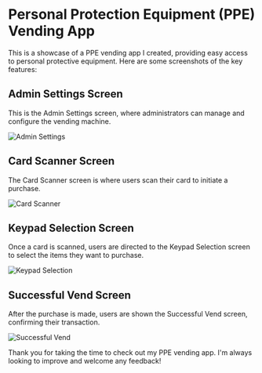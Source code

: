 # Personal Protection Equipment (PPE) Vending App

This is a showcase of a PPE vending app I created, providing easy access to personal protective equipment. Here are some screenshots of the key features:

## Admin Settings Screen

This is the Admin Settings screen, where administrators can manage and configure the vending machine.

![Admin Settings](link_to_admin_settings_screenshot.png)

## Card Scanner Screen

The Card Scanner screen is where users scan their card to initiate a purchase.

![Card Scanner](link_to_card_scanner_screenshot.png)

## Keypad Selection Screen

Once a card is scanned, users are directed to the Keypad Selection screen to select the items they want to purchase.

![Keypad Selection](link_to_keypad_selection_screenshot.png)

## Successful Vend Screen

After the purchase is made, users are shown the Successful Vend screen, confirming their transaction.

![Successful Vend](link_to_successful_vend_screenshot.png)

Thank you for taking the time to check out my PPE vending app. I'm always looking to improve and welcome any feedback!

